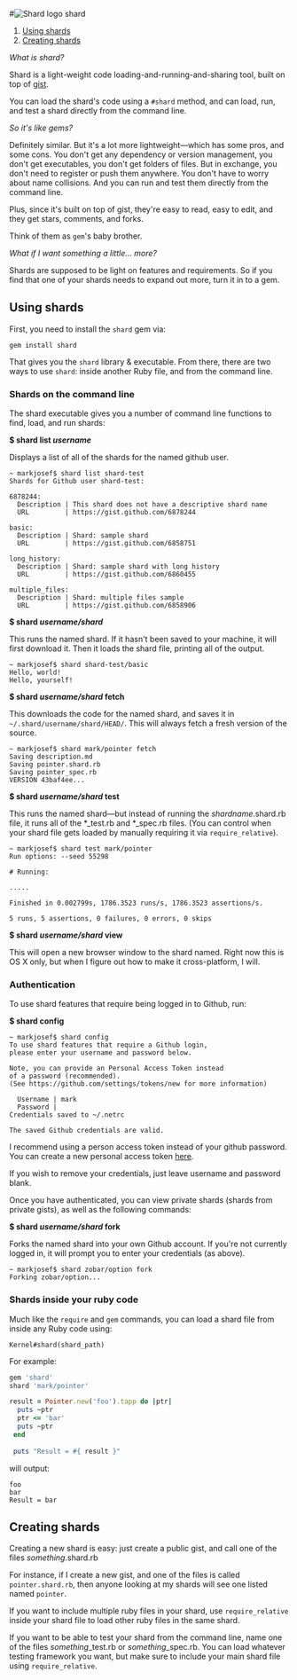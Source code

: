 #![Shard logo](https://raw.github.com/mark/shard/master/resources/logo.shard.png) shard

1. [Using shards](#using-shards)
1. [Creating shards](#creating-shards)

*What is shard?*

Shard is a light-weight code loading-and-running-and-sharing tool, built on top of [gist](http://gist.github.com).

You can load the shard's code using a `#shard` method, and can load, run, and test a shard directly from the command line.

*So it's like gems?*

Definitely similar.  But it's a lot more lightweight—which has some pros, and some cons.  You don't get any dependency or version management, you don't get executables, you don't get folders of files.  But in exchange, you don't need to register or push them anywhere.  You don't have to worry about name collisions.  And you can run and test them directly from the command line.

Plus, since it's built on top of gist, they're easy to read, easy to edit, and they get stars, comments, and forks.

Think of them as `gem`'s baby brother.

*What if I want something a little… more?*

Shards are supposed to be light on features and requirements.  So if you find that one of your shards needs to expand out more, turn it in to a gem.

## Using shards

First, you need to install the `shard` gem via:

`gem install shard`

That gives you the `shard` library & executable.  From there, there are two ways to use `shard`: inside another Ruby file, and from the command line.

### Shards on the command line

The shard executable gives you a number of command line functions to find, load, and run shards:

__$ shard list *username*__

Displays a list of all of the shards for the named github user.

```
~ markjosef$ shard list shard-test
Shards for Github user shard-test:

6878244:
  Description | This shard does not have a descriptive shard name
  URL         | https://gist.github.com/6878244

basic:
  Description | Shard: sample shard
  URL         | https://gist.github.com/6858751

long_history:
  Description | Shard: sample shard with long history
  URL         | https://gist.github.com/6860455

multiple_files:
  Description | Shard: multiple files sample
  URL         | https://gist.github.com/6858906
```

__$ shard *username/shard*__

This runs the named shard.  If it hasn't been saved to your machine, it will first download it.  Then it loads the shard file, printing all of the output.

```
~ markjosef$ shard shard-test/basic
Hello, world!
Hello, yourself!
```

__$ shard *username/shard* fetch__

This downloads the code for the named shard, and saves it in `~/.shard/username/shard/HEAD/`.  This will always fetch a fresh version of the source.

```
~ markjosef$ shard mark/pointer fetch
Saving description.md
Saving pointer.shard.rb
Saving pointer_spec.rb
VERSION 43baf4ee...
```

__$ shard *username/shard* test__

This runs the named shard—but instead of running the *shardname*.shard.rb file, it runs all of the *_test.rb and *_spec.rb files.  (You can control when your shard file gets loaded by manually requiring it via `require_relative`).

```
~ markjosef$ shard test mark/pointer
Run options: --seed 55298

# Running:

.....

Finished in 0.002799s, 1786.3523 runs/s, 1786.3523 assertions/s.

5 runs, 5 assertions, 0 failures, 0 errors, 0 skips
```

__$ shard *username/shard* view__

This will open a new browser window to the shard named.  Right now this is OS X only, but when I figure out how to make it cross-platform, I will.

### Authentication

To use shard features that require being logged in to Github, run:

__$ shard config__

```
~ markjosef$ shard config
To use shard features that require a Github login,
please enter your username and password below.

Note, you can provide an Personal Access Token instead
of a password (recommended).
(See https://github.com/settings/tokens/new for more information)

  Username | mark
  Password | 
Credentials saved to ~/.netrc

The saved Github credentials are valid.
```

I recommend using a person access token instead of your github password.  You can create a new personal access token [here](https://github.com/settings/tokens/new).

If you wish to remove your credentials, just leave username and password blank.

Once you have authenticated, you can view private shards (shards from private gists), as well as the following commands:

__$ shard *username/shard* fork__

Forks the named shard into your own Github account.  If you're not currently logged in, it will prompt you to enter your credentials (as above).

```
~ markjosef$ shard zobar/option fork
Forking zobar/option...
```

### Shards inside your ruby code

Much like the `require` and `gem` commands, you can load a shard file from inside any Ruby code using:

`Kernel#shard(shard_path)`

For example:

```ruby
gem 'shard'
shard 'mark/pointer'

result = Pointer.new('foo').tapp do |ptr|
  puts ~ptr
  ptr <= 'bar'
  puts ~ptr
 end
 
 puts "Result = #{ result }"
```

will output:

```
foo
bar
Result = bar
```

## Creating shards

Creating a new shard is easy: just create a public gist, and call one of the files *something*.shard.rb

For instance, if I create a new gist, and one of the files is called `pointer.shard.rb`, then anyone looking at my shards will see one listed named `pointer`.

If you want to include multiple ruby files in your shard, use `require_relative` inside your shard file to load other ruby files in the same shard.

If you want to be able to test your shard from the command line, name one of the files *something*_test.rb or *something*_spec.rb.  You can load whatever testing framework you want, but make sure to include your main shard file using `require_relative`.
